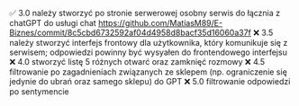 ✅ 3.0 należy stworzyć po stronie serwerowej osobny serwis do łącznia z
chatGPT do usługi chat https://github.com/MatiasM89/E-Biznes/commit/8c5cbd6732592af04d4958d8bacf35d16060a37f
❌ 3.5 należy stworzyć interfejs frontowy dla użytkownika, który
komunikuje się z serwisem; odpowiedzi powinny być wysyałen do
frontendowego interfejsu
❌ 4.0 stworzyć listę 5 różnych otwarć oraz zamknięć rozmowy
❌ 4.5 filtrowanie po zagadnieniach związanych ze sklepem (np.
ograniczenie się jedynie do ubrań oraz samego sklepu) do GPT
❌ 5.0 filtrowanie odpowiedzi po sentymencie